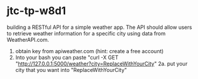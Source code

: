 # jtc-tp-w8d1
building a RESTful API for a simple weather app. The API should allow users to retrieve weather information for a specific city using data from WeatherAPI.com.
1. obtain key from apiweather.com (hint: create a free account)
2. Into your bash you can paste "curl -X GET "http://127.0.0.1:5000/weather?city=ReplaceWithYourCity"
2a. put your city that you want into "ReplaceWithYourCity"